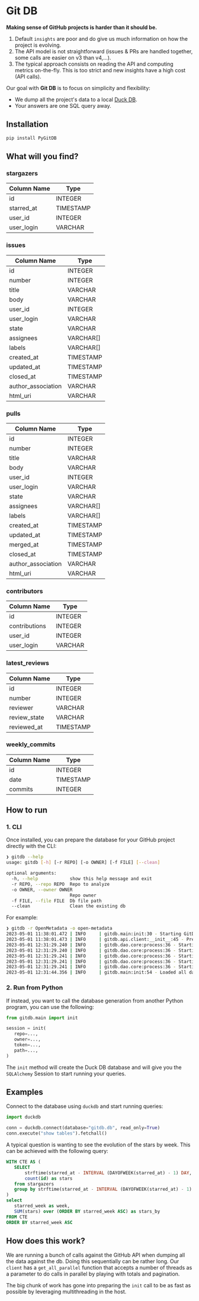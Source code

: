 # Git DB

**Making sense of GitHub projects is harder than it should be.**

1. Default `insights` are poor and do give us much information on how the project is evolving.
2. The API model is not straightforward (issues & PRs are handled together, some calls are easier on v3 than v4,...).
3. The typical approach consists on reading the API and computing metrics on-the-fly. 
   This is too strict and new insights have a high cost (API calls).

Our goal with **Git DB** is to focus on simplicity and flexibility:
- We dump all the project's data to a local [Duck DB](https://duckdb.org/).
- Your answers are one SQL query away.

## Installation

```bash
pip install PyGitDB
```

## What will you find?

### stargazers

| Column Name | Type      |
|-------------|-----------|
| id          | INTEGER   |
| starred_at  | TIMESTAMP |
| user_id     | INTEGER   |
| user_login  | VARCHAR   |

### issues

| Column Name        | Type      |
|--------------------|-----------|
| id                 | INTEGER   |
| number             | INTEGER   |
| title              | VARCHAR   |
| body               | VARCHAR   |
| user_id            | INTEGER   |
| user_login         | VARCHAR   |
| state              | VARCHAR   |
| assignees          | VARCHAR[] |
| labels             | VARCHAR[] |
| created_at         | TIMESTAMP |
| updated_at         | TIMESTAMP |
| closed_at          | TIMESTAMP |
| author_association | VARCHAR   |
| html_uri           | VARCHAR   |

### pulls

| Column Name         | Type      |
|---------------------|-----------|
| id                  | INTEGER   |
| number              | INTEGER   |
| title               | VARCHAR   |
| body                | VARCHAR   |
| user_id             | INTEGER   |
| user_login          | VARCHAR   |
| state               | VARCHAR   |
| assignees           | VARCHAR[] |
| labels              | VARCHAR[] |
| created_at          | TIMESTAMP |
| updated_at          | TIMESTAMP |
| merged_at           | TIMESTAMP |
| closed_at           | TIMESTAMP |
| author_association  | VARCHAR   |
| html_uri            | VARCHAR   |

### contributors

| Column Name   | Type      |
|---------------|-----------|
| id            | INTEGER   |
| contributions | INTEGER   |
| user_id       | INTEGER   |
| user_login    | VARCHAR   |

### latest_reviews

| Column Name  | Type      |
|--------------|-----------|
| id           | INTEGER   |
| number       | INTEGER   |
| reviewer     | VARCHAR   |
| review_state | VARCHAR   |
| reviewed_at  | TIMESTAMP |

### weekly_commits

| Column Name  | Type      |
|--------------|-----------|
| id           | INTEGER   |
| date         | TIMESTAMP |
| commits      | INTEGER   |

## How to run

### 1. CLI

Once installed, you can prepare the database for your GitHub project directly with the CLI:

```bash
❯ gitdb --help                                                                                                                                                                                                                                                                                                                                                                 х INT Py 3.9.13 11:36:05
usage: gitdb [-h] [-r REPO] [-o OWNER] [-f FILE] [--clean]

optional arguments:
  -h, --help            show this help message and exit
  -r REPO, --repo REPO  Repo to analyze
  -o OWNER, --owner OWNER
                        Repo owner
  -f FILE, --file FILE  Db file path
  --clean               Clean the existing db
```

For example:

```bash
❯ gitdb -r OpenMetadata -o open-metadata                                                                                                                                                                                                                                                                                                                                          3s Py 3.9.13 11:37:04
2023-05-01 11:38:01.472 | INFO     | gitdb.main:init:30 - Starting GitDB in gitdb.db...
2023-05-01 11:38:01.473 | INFO     | gitdb.api.client:__init__:45 - Preparing client with root='api.github.com' owner='open-metadata' repo='OpenMetadata' token=SecretStr('**********') start_date='Aug 1 2021' timeout=300 graphql='graphql'
2023-05-01 12:31:29.240 | INFO     | gitdb.dao.core:process:36 - Starting to process ReviewsDAO...
2023-05-01 12:31:29.240 | INFO     | gitdb.dao.core:process:36 - Starting to process IssuesDAO...
2023-05-01 12:31:29.241 | INFO     | gitdb.dao.core:process:36 - Starting to process StarsDAO...
2023-05-01 12:31:29.241 | INFO     | gitdb.dao.core:process:36 - Starting to process WeeklyCommitsDAO...
2023-05-01 12:31:29.241 | INFO     | gitdb.dao.core:process:36 - Starting to process ContributorsDAO...
2023-05-01 12:31:44.356 | INFO     | gitdb.main:init:54 - Loaded all data in 0.26767790695000004 min.
```

### 2. Run from Python

If instead, you want to call the database generation from another Python program, you can use the following:

```python
from gitdb.main import init

session = init(
   repo=...,
   owner=...,
   token=...,
   path=...,
)
```

The `init` method will create the Duck DB database and will give you the `SQLAlchemy` Session to start running
your queries.

## Examples

Connect to the database using `duckdb` and start running queries:

```python
import duckdb

conn = duckdb.connect(database="gitdb.db", read_only=True)
conn.execute("show tables").fetchall()
```

A typical question is wanting to see the evolution of the stars by week. This can be achieved with the
following query:

```sql
WITH CTE AS (
   SELECT 
       strftime(starred_at - INTERVAL (DAYOFWEEK(starred_at) - 1) DAY, '%Y/%m/%d') as starred_week,
       count(id) as stars 
   from stargazers 
   group by strftime(starred_at - INTERVAL (DAYOFWEEK(starred_at) - 1) DAY, '%Y/%m/%d')
)
select
   starred_week as week,
   SUM(stars) over (ORDER BY starred_week ASC) as stars_by
FROM CTE
ORDER BY starred_week ASC
```

## How does this work?

We are running a bunch of calls against the GitHub API when dumping all the data against the db. Doing this sequentially
can be rather long. Our `client` has a `get_all_parallel` function that accepts a number of threads as a parameter to do calls
in parallel by playing with totals and pagination.

The big chunk of work has gone into preparing the `init` call to be as fast as possible by leveraging multithreading in the host.
